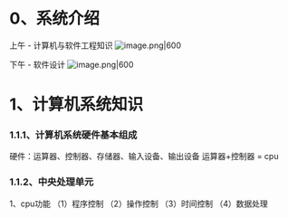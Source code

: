 # 0、系统介绍

上午 - 计算机与软件工程知识
![image.png|600](https://yancey-note-img.oss-cn-beijing.aliyuncs.com/20250921143943.png)

下午 - 软件设计
![image.png|600](https://yancey-note-img.oss-cn-beijing.aliyuncs.com/20250921144038.png)

# 1、计算机系统知识
### 1.1.1、计算机系统硬件基本组成
硬件：运算器、控制器、存储器、输入设备、输出设备
运算器+控制器 = cpu

### 1.1.2、中央处理单元
1、cpu功能
（1）程序控制
（2）操作控制
（3）时间控制
（4）数据处理